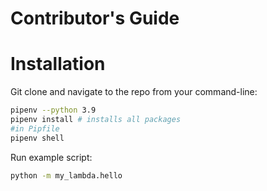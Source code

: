 # Contributor's Guide

# Installation

Git clone and navigate to the repo from your command-line:

```sh
pipenv --python 3.9
pipenv install # installs all packages 
#in Pipfile
pipenv shell
```
Run example script:

```sh
python -m my_lambda.hello
```

